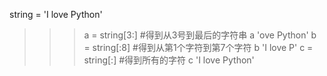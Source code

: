 string = 'I love Python'
>>> a = string[3:] #得到从3号到最后的字符串
>>> a
'ove Python'
>>> b = string[:8] #得到从第1个字符到第7个字符
>>> b
'I love P'
>>> c = string[:] #得到所有的字符
>>> c
'I love Python'
